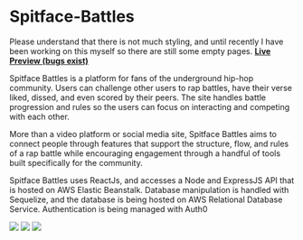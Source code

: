 # Spitface-Battles

Please understand that there is not much styling, and until recently I have been working on this myself so there are still some empty pages. 
**[Live Preview (bugs exist)](http://www.spitfacebattles.com)**

Spitface Battles is a platform for fans of the underground hip-hop community. Users can challenge other users to rap battles, have their verse liked, dissed, and even scored by their peers. The site handles battle progression and rules so the users can focus on interacting and competing with each other.

More than a video platform or social media site, Spitface Battles aims to connect people through features that support the structure, flow, and rules of a rap battle while encouraging engagement through a handful of tools built specifically for the community.

Spitface Battles uses ReactJs, and accesses a Node and ExpressJS API that is hosted on AWS Elastic Beanstalk. Database manipulation is handled with Sequelize, and the database is being hosted on AWS Relational Database Service. Authentication is being managed with Auth0

<img src="https://github.com/Obsessive-Coder/Spitface-Battles-Public/blob/master/screenshots/sidebar.PNG?raw=true" />
<img src="https://github.com/Obsessive-Coder/Spitface-Battles-Public/blob/master/screenshots/ProfilePage.PNG?raw=true" />
<img src="https://github.com/Obsessive-Coder/Spitface-Battles-Public/blob/master/screenshots/BattleStage.PNG?raw=true" />
